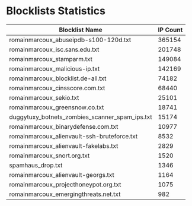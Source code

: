# Blocklists Statistics
| Blocklist Name | IP Count |
|----|----|
| romainmarcoux_abuseipdb-s100-120d.txt | 365154 |
| romainmarcoux_isc.sans.edu.txt | 201748 |
| romainmarcoux_stamparm.txt | 149084 |
| romainmarcoux_malicious-ip.txt | 142169 |
| romainmarcoux_blocklist.de-all.txt | 74182 |
| romainmarcoux_cinsscore.com.txt | 68440 |
| romainmarcoux_sekio.txt | 25101 |
| romainmarcoux_greensnow.co.txt | 18741 |
| duggytuxy_botnets_zombies_scanner_spam_ips.txt | 15174 |
| romainmarcoux_binarydefense.com.txt | 10977 |
| romainmarcoux_alienvault-ssh-bruteforce.txt | 8532 |
| romainmarcoux_alienvault-fakelabs.txt | 2829 |
| romainmarcoux_snort.org.txt | 1520 |
| spamhaus_drop.txt | 1346 |
| romainmarcoux_alienvault-georgs.txt | 1164 |
| romainmarcoux_projecthoneypot.org.txt | 1075 |
| romainmarcoux_emergingthreats.net.txt | 982 |
